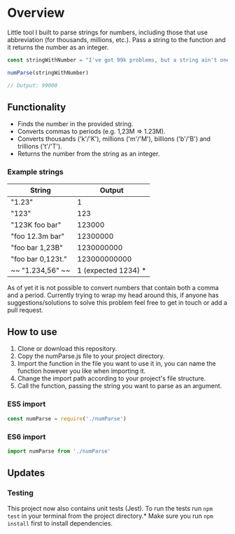 # Overview
Little tool I built to parse strings for numbers, including those that use abbreviation (for thousands, millions, etc.). Pass a string to the function and it returns the number as an integer. 

```javascript
const stringWithNumber = "I've got 99k problems, but a string ain't one." 

numParse(stringWithNumber)

// Output: 99000
```

## Functionality
* Finds the number in the provided string.
* Converts commas to periods (e.g. 1,23M => 1.23M).
* Converts thousands ('k'/'K'), millions ('m'/'M'), billions ('b'/'B') and trillions ('t'/'T').
* Returns the number from the string as an integer.

### Example strings
| String | Output |
| --- | --- |
| "1.23" | 1 |
| "123" | 123 |
| "123K foo bar" | 123000 |
| "foo 12.3m bar" | 12300000 |
| "foo bar 1,23B" | 1230000000 |
| "foo bar 0,123t." | 123000000000 |
| ~~ "1.234,56" ~~ | 1 (expected 1234) * |

As of yet it is not possible to convert numbers that contain both a comma and a period. Currently trying to wrap my head around this, if anyone has suggestions/solutions to solve this problem feel free to get in touch or add a pull request. 


## How to use
1) Clone or download this repository.
2) Copy the numParse.js file to your project directory.
3) Import the function in the file you want to use it in, you can name the function however you like when importing it.
4) Change the import path according to your project's file structure. 
5) Call the function, passing the string you want to parse as an argument. 

### ES5 import
```javascript
const numParse = require('./numParse')
```

### ES6 import
```javascript
import numParse from './numParse'
```

## Updates

### Testing
This project now also contains unit tests (Jest). To run the tests run `npm test` in your terminal from the project directory.*
Make sure you run `npm install` first to install dependencies.